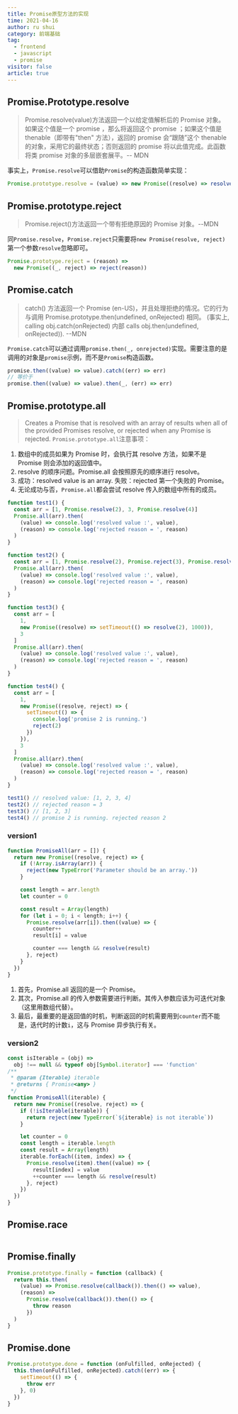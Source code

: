 ```yaml
---
title: Promise原型方法的实现
time: 2021-04-16
author: ru shui
category: 前端基础
tag:
  - frontend
  - javascript
  - promise
visitor: false
article: true
---
```


## Promise.Prototype.resolve

> Promise.resolve(value)方法返回一个以给定值解析后的 Promise 对象。如果这个值是一个 promise ，那么将返回这个 promise ；如果这个值是 thenable（即带有"then" 方法），返回的 promise 会“跟随”这个 thenable 的对象，采用它的最终状态；否则返回的 promise 将以此值完成。此函数将类 promise 对象的多层嵌套展平。-- MDN

事实上，`Promise.resolve`可以借助`Promise`的构造函数简单实现：

```js
Promise.prototype.resolve = (value) => new Promise((resolve) => resolve(value))
```

## Promise.prototype.reject

> Promise.reject()方法返回一个带有拒绝原因的 Promise 对象。--MDN

同`Promise.resolve`，`Promise.reject`只需要将`new Promise(resolve, reject)`第一个参数`resolve`忽略即可。

```js
Promise.prototype.reject = (reason) =>
  new Promise((_, reject) => reject(reason))
```

## Promise.catch

> catch() 方法返回一个 Promise (en-US)，并且处理拒绝的情况。它的行为与调用 Promise.prototype.then(undefined, onRejected) 相同。 (事实上, calling obj.catch(onRejected) 内部 calls obj.then(undefined, onRejected)). --MDN

`Promise.catch`可以通过调用`promise.then(_, onrejected)`实现。需要注意的是调用的对象是`promise`示例，而不是`Promise`构造函数。

```js
promise.then((value) => value).catch((err) => err)
// 等价于
promise.then((value) => value).then(_, (err) => err)
```

## Promise.prototype.all

> Creates a Promise that is resolved with an array of results when all of the provided Promises resolve, or rejected when any Promise is rejected.
> `Promise.prototype.all`注意事项：

1. 数组中的成员如果为 Promise 时，会执行其 resolve 方法，如果不是 Promise 则会添加的返回值中。
2. resolve 的顺序问题。Promise.all 会按照原先的顺序进行 resolve。
3. 成功：resolved value is an array. 失败：rejected 第一个失败的 Promise。
4. 无论成功与否，`Promise.all`都会尝试 resolve 传入的数组中所有的成员。

```js
function test1() {
  const arr = [1, Promise.resolve(2), 3, Promise.resolve(4)]
  Promise.all(arr).then(
    (value) => console.log('resolved value :', value),
    (reason) => console.log('rejected reason = ', reason)
  )
}

function test2() {
  const arr = [1, Promise.resolve(2), Promise.reject(3), Promise.resolve(4)]
  Promise.all(arr).then(
    (value) => console.log('resolved value :', value),
    (reason) => console.log('rejected reason = ', reason)
  )
}

function test3() {
  const arr = [
    1,
    new Promise((resolve) => setTimeout(() => resolve(2), 1000)),
    3
  ]
  Promise.all(arr).then(
    (value) => console.log('resolved value :', value),
    (reason) => console.log('rejected reason = ', reason)
  )
}

function test4() {
  const arr = [
    1,
    new Promise((resolve, reject) => {
      setTimeout(() => {
        console.log('promise 2 is running.')
        reject(2)
      })
    }),
    3
  ]
  Promise.all(arr).then(
    (value) => console.log('resolved value :', value),
    (reason) => console.log('rejected reason = ', reason)
  )
}

test1() // resolved value: [1, 2, 3, 4]
test2() // rejected reason = 3
test3() // [1, 2, 3]
test4() // promise 2 is running. rejected reason 2
```

### version1

```js
function PromiseAll(arr = []) {
  return new Promise((resolve, reject) => {
    if (!Array.isArray(arr)) {
      reject(new TypeError('Parameter should be an array.'))
    }

    const length = arr.length
    let counter = 0

    const result = Array(length)
    for (let i = 0; i < length; i++) {
      Promise.resolve(arr[i]).then((value) => {
        counter++
        result[i] = value

        counter === length && resolve(result)
      }, reject)
    }
  })
}
```

1. 首先，Promise.all 返回的是一个 Promise。
2. 其次，Promise.all 的传入参数需要进行判断。其传入参数应该为可迭代对象（这里用数组代替）。
3. 最后，最重要的是返回值的时机，判断返回的时机需要用到`counter`而不能是，迭代时的计数`i`，这与 Promise 异步执行有关。

### version2

```js
const isIterable = (obj) =>
  obj !== null && typeof obj[Symbol.iterator] === 'function'
/**
 * @param {Iterable} iterable
 * @returns { Promise<any> }
 */
function PromiseAll(iterable) {
  return new Promise((resolve, reject) => {
    if (!isIterable(iterable)) {
      return reject(new TypeError(`${iterable} is not iterable`))
    }

    let counter = 0
    const length = iterable.length
    const result = Array(length)
    iterable.forEach((item, index) => {
      Promise.resolve(item).then((value) => {
        result[index] = value
        ++counter === length && resolve(result)
      }, reject)
    })
  })
}
```

## Promise.race
```js
```

## Promise.finally

```js
Promise.prototype.finally = function (callback) {
  return this.then(
    (value) => Promise.resolve(callback()).then(() => value),
    (reason) =>
      Promise.resolve(callback()).then(() => {
        throw reason
      })
  )
}
```

## Promise.done

```js
Promise.prototype.done = function (onFulfilled, onRejected) {
  this.then(onFulfilled, onRejected).catch((err) => {
    setTimeout(() => {
      throw err
    }, 0)
  })
}
```
